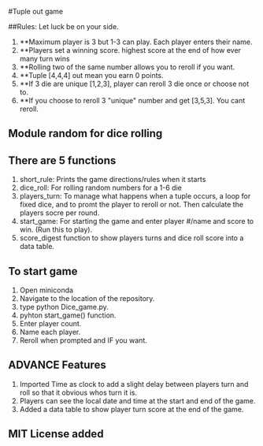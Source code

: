 #Tuple out game

##Rules: Let luck be on your side.
1. **Maximum player is 3 but 1-3 can play. Each player enters their name.
2. **Players set a winning score. highest score at the end of how ever many turn wins
3. **Rolling two of the same number allows you to reroll if you want.
4. **Tuple [4,4,4] out mean you earn 0 points.
5. **If 3 die are unique [1,2,3], player can reroll 3 die once or choose not to.
6. **If you choose to reroll 3 "unique" number and get [3,5,3]. You cant reroll.

## Module random for dice rolling

## There are 5 functions
1. short_rule: Prints the game directions/rules when it starts
2. dice_roll: For rolling random numbers for a 1-6 die
3. players_turn: To manage what happens when a tuple occurs, a loop for fixed dice, and to promt the player  to reroll or not. Then calculate the players socre per round.
4. start_game: For starting the game and enter player #/name and score to win. (Run this to play).
5. score_digest function to show players turns and dice roll score into a data table.
## To start game
1. Open miniconda
2. Navigate to the location of the repository.
3. type python Dice_game.py.
4. pyhton start_game() function.
5. Enter player count.
6. Name each player.
7. Reroll when prompted and IF you want.

## ADVANCE Features
1. Imported Time as clock to add a slight delay between players turn and roll so that it obvious whos turn it is.
2. Players can see the local date and time at the start and end of the game.
3. Added a data table to show player turn score at the end of the game.

## MIT License added
